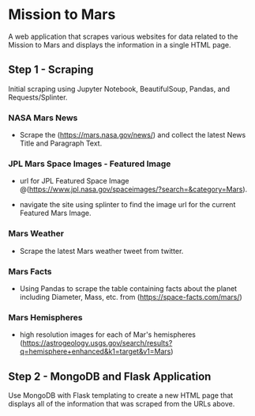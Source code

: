 # Mission to Mars

A web application that scrapes various websites for data related to the Mission to Mars and displays the information in a single HTML page.


## Step 1 - Scraping

Initial scraping using Jupyter Notebook, BeautifulSoup, Pandas, and Requests/Splinter.

### NASA Mars News

* Scrape the (https://mars.nasa.gov/news/) and collect the latest News Title and Paragraph Text. 

### JPL Mars Space Images - Featured Image

* url for JPL Featured Space Image @(https://www.jpl.nasa.gov/spaceimages/?search=&category=Mars).

* navigate the site using splinter to find the image url for the current Featured Mars Image.


### Mars Weather

* Scrape the latest Mars weather tweet from twitter.

### Mars Facts

* Using Pandas to scrape the table containing facts about the planet including Diameter, Mass, etc. from (https://space-facts.com/mars/)

### Mars Hemispheres

* high resolution images for each of Mar's hemispheres (https://astrogeology.usgs.gov/search/results?q=hemisphere+enhanced&k1=target&v1=Mars)



## Step 2 - MongoDB and Flask Application

Use MongoDB with Flask templating to create a new HTML page that displays all of the information that was scraped from the URLs above.
